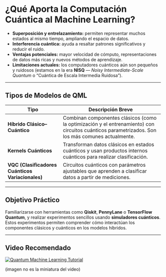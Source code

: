 # ¿Qué Aporta la Computación Cuántica al Machine Learning?

* **Superposición y entrelazamiento:** permiten representar muchos estados al mismo tiempo, ampliando el espacio de datos.
* **Interferencia cuántica:** ayuda a resaltar patrones significativos y reducir el ruido.
* **Ventajas potenciales:** mayor velocidad de cómputo, representaciones de datos más ricas y nuevos métodos de aprendizaje.
* **Limitaciones actuales:** los computadores cuánticos aún son pequeños y ruidosos (estamos en la era **NISQ** — *Noisy Intermediate-Scale Quantum* o “Cuántica de Escala Intermedia Ruidosa”).

---

## Tipos de Modelos de QML

| Tipo                                             | Descripción Breve                                                                                                                                |
| ------------------------------------------------ | ------------------------------------------------------------------------------------------------------------------------------------------------ |
| **Híbrido Clásico–Cuántico**                     | Combinan componentes clásicos (como la optimización y el entrenamiento) con circuitos cuánticos parametrizados. Son los más comunes actualmente. |
| **Kernels Cuánticos**                            | Transforman datos clásicos en estados cuánticos y usan productos internos cuánticos para realizar clasificación.                                 |
| **VQC (Clasificadores Cuánticos Variacionales)** | Circuitos cuánticos con parámetros ajustables que aprenden a clasificar datos a partir de mediciones.                                            |

---

## Objetivo Práctico

Familiarizarse con herramientas como **Qiskit**, **PennyLane** o **TensorFlow Quantum**, y realizar experimentos sencillos usando **simuladores cuánticos**.
Estos experimentos permiten comprender cómo interactúan los componentes clásicos y cuánticos en los modelos híbridos.

---

## Video Recomendado

[![Quantum Machine Learning Tutorial](https://img.youtube.com/vi/ckJMylEYgIw/maxresdefault.jpg)](https://www.youtube.com/watch?v=tM53iQhI0yM)

(imagen no es la miniatura del video)

